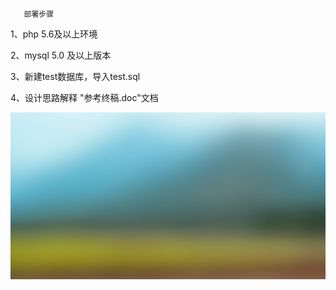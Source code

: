        部署步骤
1、php 5.6及以上环境

2、mysql 5.0 及以上版本

3、新建test数据库，导入test.sql

4、设计思路解释 "参考终稿.doc"文档



![支付宝打赏](https://github.com/xueandyue/Five_stone/blob/master/img/4.jpg)
